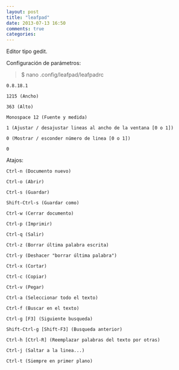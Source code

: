 ```yaml
---
layout: post
title: "leafpad"
date: 2013-07-13 16:50
comments: true
categories: 
---
```

Editor tipo gedit. 

Configuración de parámetros: 

>$ nano .config/leafpad/leafpadrc 

	0.8.18.1 

	1215 (Ancho) 

	363 (Alto) 

	Monospace 12 (Fuente y medida) 

	1 (Ajustar / desajustar lineas al ancho de la ventana [0 o 1]) 

	0 (Mostrar / esconder número de linea [0 o 1]) 

	0 

Atajos: 

	Ctrl-n (Documento nuevo) 

	Ctrl-o (Abrir) 

	Ctrl-s (Guardar) 

	Shift-Ctrl-s (Guardar como) 

	Ctrl-w (Cerrar documento) 

	Ctrl-p (Imprimir) 

	Ctrl-q (Salir) 

	Ctrl-z (Borrar última palabra escrita) 

	Ctrl-y (Deshacer "borrar última palabra") 

	Ctrl-x (Cortar) 

	Ctrl-c (Copiar) 

	Ctrl-v (Pegar) 

	Ctrl-a (Seleccionar todo el texto) 

	Ctrl-f (Buscar en el texto) 

	Ctrl-g [F3] (Siguiente busqueda) 

	Shift-Ctrl-g [Shift-F3] (Busqueda anterior) 

	Ctrl-h [Ctrl-R] (Reemplazar palabras del texto por otras) 

	Ctrl-j (Saltar a la linea...) 

	Ctrl-t (Siempre en primer plano) 

